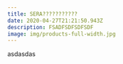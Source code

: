 ```yaml
---
title: SERA???????????
date: 2020-04-27T21:21:50.943Z
description: FSADFSDFSDFSDF
image: img/products-full-width.jpg
---
```

asdasdas